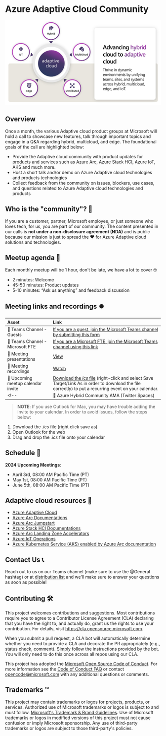 # Azure Adaptive Cloud Community

![Arc](./img/adaptivecloud.png)

## Overview

Once a month, the various Adaptive cloud product groups at Microsoft will hold a call to showcase new features, talk through important topics and engage in a Q&A regarding hybrid, multicloud, and edge. The foundational goals of the call are highlighted below:

- Provide the Adaptive cloud community with product updates for products and services such as Azure Arc, Azure Stack HCI, Azure IoT, AKS and much more.
- Host a short talk and/or demo on Azure Adaptive cloud technologies and products technologies
- Collect feedback from the community on issues, blockers, use cases, and questions related to Azure Adaptive cloud technologies and products

## Who is the "community"? 💬

If you are a customer, partner, Microsoft employee, or just someone who loves tech, for us, you are part of our community. The content presented in our calls is **not under a non-disclosure agreement (NDA)** and is public because our mission is just to spread the ❤️ for Azure Adaptive cloud solutions and technologies.

## Meetup agenda 📃

Each monthly meetup will be 1 hour, don't be late, we have a lot to cover 🤓

- 2 minutes: Welcome
- 45-50 minutes: Product updates
- 5-10 minutes: “Ask us anything” and feedback discussion

## Meeting links and recordings ⏺️

| Asset      | Link        |
|:-----------|:------------|
| 🍪 Teams Channel - Guests | [If you are a guest, join the Microsoft Teams channel by submitting this form](https://aka.ms/ArcEdgeCommunityForm)
| 🍪 Teams Channel - Microsoft FTE | [If you are a Microsoft FTE, join the Microsoft Teams channel using this link](https://teams.microsoft.com/l/team/19%3a227a226ae75f4ffabc67f77a9d439d15%40thread.tacv2/conversations?groupId=f4ccf9df-0dc2-4282-a392-652117be03e7&tenantId=72f988bf-86f1-41af-91ab-2d7cd011db47)
| 📝 Meeting presentations | [View](https://github.com/microsoft/azure_arc_community/tree/main/Presentations)
| 🎥 Meeting recordings | [Watch](https://aka.ms/ArcMeetup)
| 📅 Upcoming meetup calendar invite | [Download the _ics_ file](https://github.com/microsoft/adaptive_cloud_community/blob/main/AdaptiveCloudCommunityCall.ics) (right-click and select Save Target/Link As in order to download the file correctly) to put a recurring event on your calendar.
<!-- | 🎤 Azure Hybrid Community AMA (Twitter Spaces) | [Join Ask Me Anything (AMA)](./TwitterSpaces.md) -->

> **NOTE**: If you use Outlook for Mac, you may have trouble adding the invite to your calendar. In order to avoid issues, follow the steps below:

1. Download the _.ics_ file (right click save as)
2. Open Outlook for the web
3. Drag and drop the _.ics_ file onto your calendar

## Schedule 📅

**2024 Upcoming Meetings**:

- April 3rd, 08:00 AM Pacific Time (PT)
- May 1st, 08:00 AM Pacific Time (PT)
- June 5th, 08:00 AM Pacific Time (PT)

<!-- ## Azure Hybrid AMA on Twitter Spaces 🐥

Join Azure Hybrid & Multicloud experts from Microsoft and the MVP community to learn about new product features, releases and to find answers to challenging hybrid and multicloud problems. Live on Twitter! Learn more [here](TwitterSpaces.md/). -->

## Adaptive cloud resources 📄

- [Azure Adaptive Cloud](https://azure.microsoft.com/solutions/hybrid-cloud-app/)
- [Azure Arc Documentations](https://docs.microsoft.com/azure/azure-arc/)
- [Azure Arc Jumpstart](https://aka.ms/AzureArcJumpstart)
- [Azure Stack HCI Documentations](https://docs.microsoft.com/azure-stack/hci/)
- [Azure Arc Landing Zone Accelerators](https://aka.ms/ArcLZAcceleratorReady)
- [Azure IoT Operations](https://learn.microsoft.com/azure/iot-operations/)
- [Azure Kubernetes Service (AKS) enabled by Azure Arc documentation](https://learn.microsoft.com/azure/aks/hybrid/)

## Contact Us 📞

Reach out to us on our Teams channel (make sure to use the @General hashtag) or at [distribution list](mailto:AdaptiveCloudCommPM@microsoft.com) and we'll make sure to answer your questions as soon as possible!

## Contributing 🛠️

This project welcomes contributions and suggestions.  Most contributions require you to agree to a
Contributor License Agreement (CLA) declaring that you have the right to, and actually do, grant us
the rights to use your contribution. For details, visit https://cla.opensource.microsoft.com.

When you submit a pull request, a CLA bot will automatically determine whether you need to provide
a CLA and decorate the PR appropriately (e.g., status check, comment). Simply follow the instructions
provided by the bot. You will only need to do this once across all repos using our CLA.

This project has adopted the [Microsoft Open Source Code of Conduct](https://opensource.microsoft.com/codeofconduct/).
For more information see the [Code of Conduct FAQ](https://opensource.microsoft.com/codeofconduct/faq/) or
contact [opencode@microsoft.com](mailto:opencode@microsoft.com) with any additional questions or comments.

## Trademarks ™

This project may contain trademarks or logos for projects, products, or services. Authorized use of Microsoft
trademarks or logos is subject to and must follow.
[Microsoft's Trademark & Brand Guidelines](https://www.microsoft.com/legal/intellectualproperty/trademarks/usage/general).
Use of Microsoft trademarks or logos in modified versions of this project must not cause confusion or imply Microsoft sponsorship.
Any use of third-party trademarks or logos are subject to those third-party's policies.
